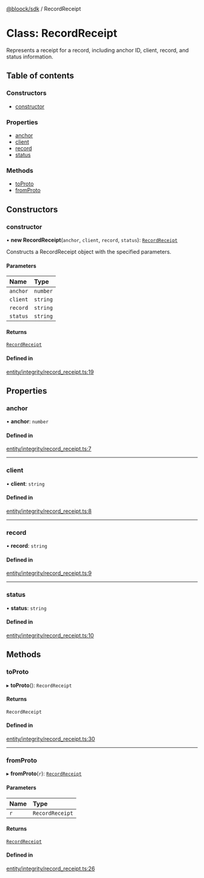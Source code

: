 [@bloock/sdk](../index.md) / RecordReceipt

# Class: RecordReceipt

Represents a receipt for a record, including anchor ID, client, record, and status information.

## Table of contents

### Constructors

- [constructor](RecordReceipt.md#constructor)

### Properties

- [anchor](RecordReceipt.md#anchor)
- [client](RecordReceipt.md#client)
- [record](RecordReceipt.md#record)
- [status](RecordReceipt.md#status)

### Methods

- [toProto](RecordReceipt.md#toproto)
- [fromProto](RecordReceipt.md#fromproto)

## Constructors

### constructor

• **new RecordReceipt**(`anchor`, `client`, `record`, `status`): [`RecordReceipt`](RecordReceipt.md)

Constructs a RecordReceipt object with the specified parameters.

#### Parameters

| Name | Type |
| :------ | :------ |
| `anchor` | `number` |
| `client` | `string` |
| `record` | `string` |
| `status` | `string` |

#### Returns

[`RecordReceipt`](RecordReceipt.md)

#### Defined in

[entity/integrity/record_receipt.ts:19](https://github.com/bloock/bloock-sdk/blob/8d532d6/languages/js/src/entity/integrity/record_receipt.ts#L19)

## Properties

### anchor

• **anchor**: `number`

#### Defined in

[entity/integrity/record_receipt.ts:7](https://github.com/bloock/bloock-sdk/blob/8d532d6/languages/js/src/entity/integrity/record_receipt.ts#L7)

___

### client

• **client**: `string`

#### Defined in

[entity/integrity/record_receipt.ts:8](https://github.com/bloock/bloock-sdk/blob/8d532d6/languages/js/src/entity/integrity/record_receipt.ts#L8)

___

### record

• **record**: `string`

#### Defined in

[entity/integrity/record_receipt.ts:9](https://github.com/bloock/bloock-sdk/blob/8d532d6/languages/js/src/entity/integrity/record_receipt.ts#L9)

___

### status

• **status**: `string`

#### Defined in

[entity/integrity/record_receipt.ts:10](https://github.com/bloock/bloock-sdk/blob/8d532d6/languages/js/src/entity/integrity/record_receipt.ts#L10)

## Methods

### toProto

▸ **toProto**(): `RecordReceipt`

#### Returns

`RecordReceipt`

#### Defined in

[entity/integrity/record_receipt.ts:30](https://github.com/bloock/bloock-sdk/blob/8d532d6/languages/js/src/entity/integrity/record_receipt.ts#L30)

___

### fromProto

▸ **fromProto**(`r`): [`RecordReceipt`](RecordReceipt.md)

#### Parameters

| Name | Type |
| :------ | :------ |
| `r` | `RecordReceipt` |

#### Returns

[`RecordReceipt`](RecordReceipt.md)

#### Defined in

[entity/integrity/record_receipt.ts:26](https://github.com/bloock/bloock-sdk/blob/8d532d6/languages/js/src/entity/integrity/record_receipt.ts#L26)
